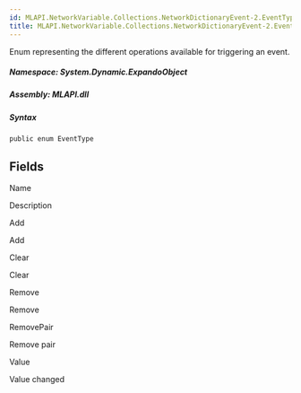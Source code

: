 ```yaml
---  
id: MLAPI.NetworkVariable.Collections.NetworkDictionaryEvent-2.EventType  
title: MLAPI.NetworkVariable.Collections.NetworkDictionaryEvent-2.EventType
---
```


<div class="markdown level0 summary">

Enum representing the different operations available for triggering an
event.

</div>

<div class="markdown level0 conceptual">

</div>

##### **Namespace**: System.Dynamic.ExpandoObject

##### **Assembly**: MLAPI.dll

##### Syntax

    public enum EventType

## Fields

Name

Description

Add

Add

Clear

Clear

Remove

Remove

RemovePair

Remove pair

Value

Value changed
